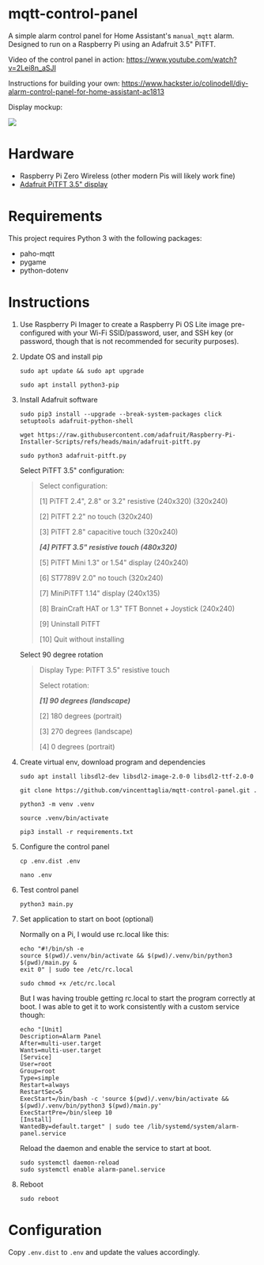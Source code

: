 # mqtt-control-panel

A simple alarm control panel for Home Assistant's `manual_mqtt` alarm. Designed to run on a Raspberry Pi using an Adafruit 3.5" PiTFT.

Video of the control panel in action: <https://www.youtube.com/watch?v=2Lei8n_aSJI>

Instructions for building your own: <https://www.hackster.io/colinodell/diy-alarm-control-panel-for-home-assistant-ac1813>

Display mockup:

![](screenshot.png)

# Hardware

 - Raspberry Pi Zero Wireless (other modern Pis will likely work fine)
 - [Adafruit PiTFT 3.5" display](https://www.adafruit.com/product/2441)

# Requirements

This project requires Python 3 with the following packages:

 - paho-mqtt
 - pygame
 - python-dotenv

# Instructions

1. Use Raspberry Pi Imager to create a Raspberry Pi OS Lite image pre-configured with your Wi-Fi SSID/password, user, and SSH key (or password, though that is not recommended for security purposes).

2. Update OS and install pip

    ```
    sudo apt update && sudo apt upgrade

    sudo apt install python3-pip
    ```

3. Install Adafruit software
        
    ```
    sudo pip3 install --upgrade --break-system-packages click setuptools adafruit-python-shell

    wget https://raw.githubusercontent.com/adafruit/Raspberry-Pi-Installer-Scripts/refs/heads/main/adafruit-pitft.py
    
    sudo python3 adafruit-pitft.py    
    ```
    Select PiTFT 3.5" configuration:
    > Select configuration:
    >
    > [1] PiTFT 2.4", 2.8" or 3.2" resistive (240x320) (320x240)
    >
    > [2] PiTFT 2.2" no touch (320x240)
    >
    > [3] PiTFT 2.8" capacitive touch (320x240)
    >
    > ***[4] PiTFT 3.5" resistive touch (480x320)***
    >
    >[5] PiTFT Mini 1.3" or 1.54" display (240x240)
    >
    > [6] ST7789V 2.0" no touch (320x240)
    >
    >[7] MiniPiTFT 1.14" display (240x135)
    >
    >[8] BrainCraft HAT or 1.3" TFT Bonnet + Joystick (240x240)
    >
    >[9] Uninstall PiTFT
    >
    >[10] Quit without installing


    Select 90 degree rotation
    
    > Display Type: PiTFT 3.5" resistive touch
    > 
    > Select rotation:
    > 
    > ***[1] 90 degrees (landscape)***
    > 
    > [2] 180 degrees (portrait)
    > 
    > [3] 270 degrees (landscape)
    > 
    > [4] 0 degrees (portrait)

4. Create virtual env, download program and dependencies
    
    ```
    sudo apt install libsdl2-dev libsdl2-image-2.0-0 libsdl2-ttf-2.0-0

    git clone https://github.com/vincenttaglia/mqtt-control-panel.git .

    python3 -m venv .venv

    source .venv/bin/activate

    pip3 install -r requirements.txt
    ```

    

4. Configure the control panel

    ```
    cp .env.dist .env
    
    nano .env
    ```

7. Test control panel

    ```
    python3 main.py
    ```


8. Set application to start on boot (optional)

    Normally on a Pi, I would use rc.local like this:

    ```
    echo "#!/bin/sh -e
    source $(pwd)/.venv/bin/activate && $(pwd)/.venv/bin/python3 $(pwd)/main.py &
    exit 0" | sudo tee /etc/rc.local

    sudo chmod +x /etc/rc.local
    ```
    But I was having trouble getting rc.local to start the program correctly at boot. I was able to get it to work consistently with a custom service though:
    ```
    echo "[Unit]
    Description=Alarm Panel
    After=multi-user.target
    Wants=multi-user.target
    [Service]
    User=root
    Group=root
    Type=simple
    Restart=always
    RestartSec=5
    ExecStart=/bin/bash -c 'source $(pwd)/.venv/bin/activate && $(pwd)/.venv/bin/python3 $(pwd)/main.py'
    ExecStartPre=/bin/sleep 10
    [Install]
    WantedBy=default.target" | sudo tee /lib/systemd/system/alarm-panel.service
    ```
    Reload the daemon and enable the service to start at boot.
    ```
    sudo systemctl daemon-reload
    sudo systemctl enable alarm-panel.service
    ```

9. Reboot
    ```
    sudo reboot
    ```

# Configuration

Copy `.env.dist` to `.env` and update the values accordingly.
